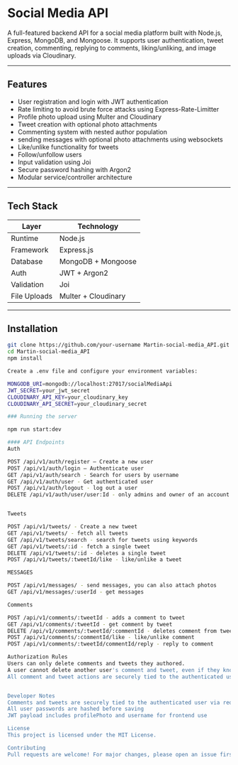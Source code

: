 #  Social Media API

A full-featured backend API for a social media platform built with Node.js, Express, MongoDB, and Mongoose. It supports user authentication, tweet creation, commenting, replying to comments, liking/unliking, and image uploads via Cloudinary.

---

##  Features

-  User registration and login with JWT authentication
-  Rate limiting to avoid brute force attacks using Express-Rate-Limitter
-  Profile photo upload using Multer and Cloudinary
-  Tweet creation with optional photo attachments
-  Commenting system with nested author population
-  sending messages with optional photo attachments using websockets
-  Like/unlike functionality for tweets
-  Follow/unfollow users
-  Input validation using Joi
-  Secure password hashing with Argon2
-  Modular service/controller architecture

---

##  Tech Stack

| Layer         | Technology                     |
|--------------|---------------------------------|
| Runtime       | Node.js                         |
| Framework     | Express.js                      |
| Database      | MongoDB + Mongoose              |
| Auth          | JWT + Argon2                    |
| Validation    | Joi                             |
| File Uploads  | Multer + Cloudinary             |

---

##  Installation

```bash
git clone https://github.com/your-username Martin-social-media_API.git
cd Martin-social-media_API
npm install

Create a .env file and configure your environment variables:

MONGODB_URI=mongodb://localhost:27017/socialMediaApi
JWT_SECRET=your_jwt_secret
CLOUDINARY_API_KEY=your_cloudinary_key
CLOUDINARY_API_SECRET=your_cloudinary_secret

### Running the server

npm run start:dev

#### API Endpoints
Auth

POST /api/v1/auth/register — Create a new user
POST /api/v1/auth/login — Authenticate user
GET /api/v1/auth/search - Search for users by username
GET /api/v1/auth/user - Get authenticated user
POST /api/v1/auth/logout - log out a user
DELETE /api/v1/auth/user/user:Id - only admins and owner of an account can delete that account


Tweets

POST /api/v1/tweets/ - Create a new tweet
GET /api/v1/tweets/ - fetch all tweets
GET /api/v1/tweets/search - search for tweets using keywords
GET /api/v1/tweets/:id - fetch a single tweet
DELETE /api/v1/tweets/:id - deletes a single tweet
POST /api/v1/tweets/:tweetId/like - like/unlike a tweet

MESSAGES

POST /api/v1/messages/ - send messages, you can also attach photos
GET /api/v1/messages/:userId - get messages 

Comments

POST /api/v1/comments/:tweetId - adds a comment to tweet
GET /api/v1/comments/:tweetId - get comment by tweet
DELETE /api/v1/comments/:tweetId/:commentId - deletes comment from tweet
POST /api/v1/comments/:commentId/like - like/unlike comment
POST /api/v1/comments/:tweetId/commentId/reply - reply to comment

Authorization Rules
Users can only delete comments and tweets they authored.
A user cannot delete another user's comment and tweet, even if they know the comment or tweet ID.
All comment and tweet actions are securely tied to the authenticated user.


Developer Notes
Comments and tweets are securely tied to the authenticated user via req.user.id
All user passwords are hashed before saving
JWT payload includes profilePhoto and username for frontend use

License
This project is licensed under the MIT License.

Contributing
Pull requests are welcome! For major changes, please open an issue first to discuss what you’d like to change.